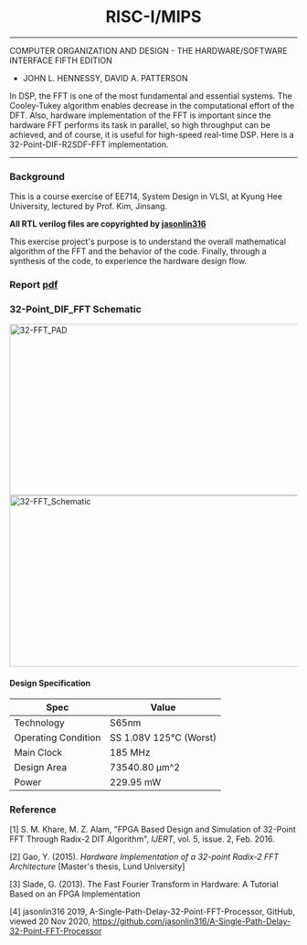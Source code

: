 <h1 align="center"> RISC-I/MIPS </h1>

---

COMPUTER ORGANIZATION AND DESIGN - THE HARDWARE/SOFTWARE INTERFACE FIFTH EDITION
- JOHN L. HENNESSY, DAVID A. PATTERSON

In DSP, the FFT is one of the most fundamental and essential systems. The Cooley-Tukey algorithm enables decrease in the computational effort of the DFT. Also, hardware implementation of the FFT is important since the hardware FFT performs its task in parallel, so high throughput can be achieved, and of course, it is useful for high-speed real-time DSP. Here is a 32-Point-DIF-R2SDF-FFT implementation.

----
### Background
This is a course exercise of EE714, System Design in VLSI, at Kyung Hee University, lectured by Prof. Kim, Jinsang.

**All RTL verilog files are copyrighted by [jasonlin316](https://github.com/jasonlin316/A-Single-Path-Delay-32-Point-FFT-Processor)**

This exercise project's purpose is to understand the overall mathematical algorithm of the FFT and the behavior of the code. Finally, through a synthesis of the code, to experience the hardware design flow.

### Report [pdf](https://github.com/wjdwls0630/2020_2_VLSI_System_Design/blob/master/Projects/2020_Fall/32-Point_DIF_FFT/2020Fall_EE714_Exercise_Report_2015104027_%E1%84%87%E1%85%A1%E1%86%A8%E1%84%8C%E1%85%A5%E1%86%BC%E1%84%8C%E1%85%B5%E1%86%AB.pdf)

### 32-Point_DIF_FFT Schematic
<img src="./02_RTL_Synthesis/pictures/FFT_PAD.png" alt="32-FFT_PAD" width="600" height="300"/>
<img src="./02_RTL_Synthesis/pictures/FFT_Schematic.png" alt="32-FFT_Schematic" width="600" height="300"/>

#### Design Specification

|  Spec    |   Value  |
|----------|----------|
| Technology | S65nm |
| Operating Condition | SS 1.08V 125°C (Worst)|
| Main Clock | 185 MHz |
| Design Area |  73540.80 µm^2  |
| Power | 229.95 mW |

### Reference
[1] S. M. Khare, M. Z. Alam, "FPGA Based Design and Simulation of 32-Point FFT Through Radix-2 DIT Algorithm", *IJERT*, vol. 5, issue. 2, Feb. 2016.

[2] Gao, Y. (2015). *Hardware Implementation of a 32-point Radix-2 FFT Architecture* [Master's thesis, Lund University]

[3] Slade, G. (2013). The Fast Fourier Transform in Hardware: A Tutorial Based on an FPGA Implementation

[4] jasonlin316 2019, A-Single-Path-Delay-32-Point-FFT-Processor, GitHub, viewed 20 Nov 2020, <https://github.com/jasonlin316/A-Single-Path-Delay-32-Point-FFT-Processor>
